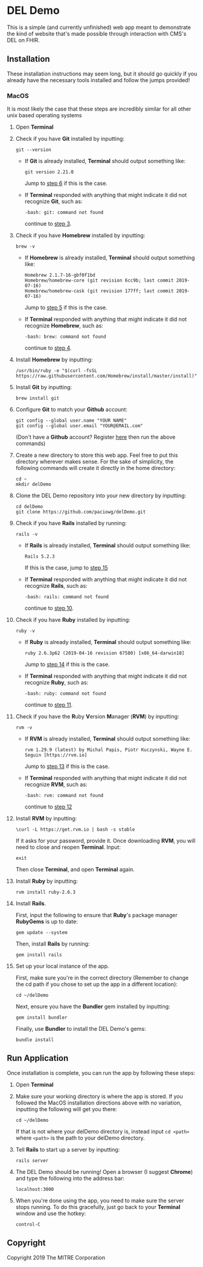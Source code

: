 # DEL Demo
This is a simple (and currently unfinished) web app meant to demonstrate
the kind of website that's made possible through interaction with CMS's DEL 
on FHIR.

## Installation
These installation instructions may seem long, but it should go quickly if 
you already have the necessary tools installed and follow the jumps provided!

### MacOS
It is most likely the case that these steps are incredibly similar for all 
other unix based operating systems

1. Open __Terminal__

2. Check if you have __Git__ installed by inputting:
    
     ```
     git --version
     ```

    * If __Git__ is already installed, __Terminal__ should output something 
    like:
    
        ```
        git version 2.21.0
        ```
         
        Jump to [step 6](#step-6) if this is the case.
    
    * If __Terminal__ responded with anything that might indicate it did not 
    recognize __Git__, such as:
    
         ```
         -bash: git: command not found
         ``` 
         
        continue to [step 3](#step-3).

3. <a name="step-3"></a>Check if you have __Homebrew__ installed by 
inputting:

    ```
    brew -v
    ```

    * If __Homebrew__ is already installed, __Terminal__ should output 
    something like:

        ```
        Homebrew 2.1.7-16-gbf0f1bd
        Homebrew/homebrew-core (git revision 6cc9b; last commit 2019-07-16)
        Homebrew/homebrew-cask (git revision 177ff; last commit 2019-07-16)
        ```

        Jump to [step 5](#step-5) if this is the case.

    * If __Terminal__ responded with anything that might indicate it did not 
    recognize __Homebrew__, such as:

        ```
        -bash: brew: command not found
        ```

        continue to [step 4](#step-4).

4. <a name="step-4"></a>Install __Homebrew__ by inputting:

    ```
    /usr/bin/ruby -e "$(curl -fsSL https://raw.githubusercontent.com/Homebrew/install/master/install)"
    ```

5. <a name="step-5"></a>Install __Git__ by inputting:

    ```
    brew install git
    ```

6. <a name="step-6"></a>Configure __Git__ to match your __Github__ account:

    ```
    git config --global user.name "YOUR NAME"
    git config --global user.email "YOUR@EMAIL.com"
    ```

    (Don't have a __Github__ account? Register [here](https://github.com/join) 
    then run the above commands)

7. Create a new directory to store this web app. Feel free to put this 
directory wherever makes sense. For the sake of simplicity, the following 
commands will create it directly in the home directory:

    ```
    cd ~
    mkdir delDemo
    ```

8. Clone the DEL Demo repository into your new directory by inputting:

    ```
    cd delDemo
    git clone https://github.com/paciowg/delDemo.git
    ```

9. Check if you have __Rails__ installed by running:

    ```
    rails -v
    ```

    * If __Rails__ is already installed, __Terminal__ should output 
    something like:

        ```
        Rails 5.2.3
        ```

        If this is the case, jump to [step 15](#step-15)

    * If __Terminal__ responded with anything that might indicate it did not 
    recognize __Rails__, such as:

        ```
        -bash: rails: command not found
        ```

        continue to [step 10](#step-10).


10. <a name="step-10"></a>Check if you have __Ruby__ installed by inputting:

    ```
    ruby -v 
    ```

    * If __Ruby__ is already installed, __Terminal__ should output something 
    like:
    
        ```
        ruby 2.6.3p62 (2019-04-16 revision 67580) [x86_64-darwin18]
        ```
         
        Jump to [step 14](#step-14) if this is the case.
    
    * If __Terminal__ responded with anything that might indicate it did not 
    recognize __Ruby__, such as:
    
         ```
         -bash: ruby: command not found
         ``` 
         
        continue to [step 11](#step-11).

11. <a name="step-11"></a>Check if you have the **R**uby **V**ersion 
**M**anager (__RVM__) by inputting: 

    ```
    rvm -v
    ```

    * If __RVM__ is already installed, __Terminal__ should output something 
    like:
    
        ```
        rvm 1.29.9 (latest) by Michal Papis, Piotr Kuczynski, Wayne E. Seguin [https://rvm.io]
        ```
         
        Jump to [step 13](#step-13) if this is the case.
    
    * If __Terminal__ responded with anything that might indicate it did not 
    recognize __RVM__, such as:
    
         ```
         -bash: rvm: command not found
         ``` 
         
        continue to [step 12](#step-12)

12. <a name="step-12"></a>Install __RVM__ by inputting:

    ```
    \curl -L https://get.rvm.io | bash -s stable
    ```

    If it asks for your password, provide it. Once downloading __RVM__, 
    you will need to close and reopen __Terminal__. Input:

    ```
    exit
    ```
    Then close __Terminal__, and open __Terminal__ again.

13. <a name="step-13"></a>Install __Ruby__ by inputting:

    ```
    rvm install ruby-2.6.3
    ```

14. <a name="step-14"></a>Install __Rails__. 

    First, input the following to ensure that **Ruby**'s package 
    manager __RubyGems__ is up to date:

    ```
    gem update --system
    ```

    Then, install __Rails__ by running:

    ```
    gem install rails
    ```

15. <a name="step-15"></a>Set up your local instance of the app. 
    
    First, make sure you're in the correct directory (Remember to change 
    the cd path if you chose to set up the app in a different location):

    ```
    cd ~/delDemo
    ```

    Next, ensure you have the __Bundler__ gem installed by inputting:

    ```
    gem install bundler
    ```

    Finally, use __Bundler__ to install the DEL Demo's gems:

    ```
    bundle install
    ```

## Run Application
Once installation is complete, you can run the app by following these steps:

1. Open __Terminal__

2. Make sure your working directory is where the app is stored. If you 
followed the MacOS installation directions above with no variation, 
inputting the following will get you there:

    ```
    cd ~/delDemo
    ```

    If that is not where your delDemo directory is, instead input 
    `cd <path>` where `<path>` is the path to your delDemo directory.

3. Tell __Rails__ to start up a server by inputting:

    ```
    rails server
    ```

4. The DEL Demo should be running! Open a browser (I suggest __Chrome__) 
and type the following into the address bar:

    ```
    localhost:3000
    ```

5. When you're done using the app, you need to make sure the server stops 
running. To do this gracefully, just go back to your __Terminal__ window and 
use the hotkey:

    ```
    control-C
    ```

## Copyright

Copyright 2019 The MITRE Corporation